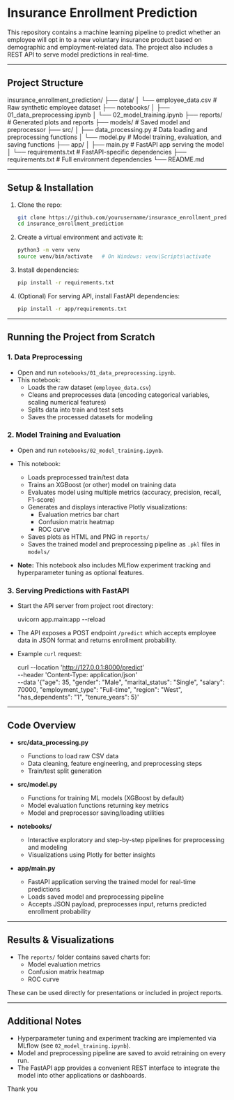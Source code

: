 # Insurance Enrollment Prediction

This repository contains a machine learning pipeline to predict whether an employee will opt in to a new voluntary insurance product based on demographic and employment-related data. The project also includes a REST API to serve model predictions in real-time.

---

##  Project Structure

insurance_enrollment_prediction/
├── data/
│ └── employee_data.csv # Raw synthetic employee dataset
├── notebooks/
│ ├── 01_data_preprocessing.ipynb
│ └── 02_model_training.ipynb
├── reports/ # Generated plots and reports
├── models/ # Saved model and preprocessor
├── src/
│ ├── data_processing.py # Data loading and preprocessing functions
│ └── model.py # Model training, evaluation, and saving functions
├── app/
│ ├── main.py # FastAPI app serving the model
│ └── requirements.txt # FastAPI-specific dependencies
├── requirements.txt # Full environment dependencies
└── README.md



---

##  Setup & Installation

1. Clone the repo:
    ```bash
    git clone https://github.com/yourusername/insurance_enrollment_prediction.git
    cd insurance_enrollment_prediction
    ```

2. Create a virtual environment and activate it:
    ```bash
    python3 -m venv venv
    source venv/bin/activate   # On Windows: venv\Scripts\activate
    ```

3. Install dependencies:
    ```bash
    pip install -r requirements.txt
    ```

4. (Optional) For serving API, install FastAPI dependencies:
    ```bash
    pip install -r app/requirements.txt
    ```

---

##  Running the Project from Scratch

### 1. Data Preprocessing

- Open and run `notebooks/01_data_preprocessing.ipynb`.
- This notebook:
  - Loads the raw dataset (`employee_data.csv`)
  - Cleans and preprocesses data (encoding categorical variables, scaling numerical features)
  - Splits data into train and test sets
  - Saves the processed datasets for modeling

### 2. Model Training and Evaluation

- Open and run `notebooks/02_model_training.ipynb`.
- This notebook:
  - Loads preprocessed train/test data
  - Trains an XGBoost (or other) model on training data
  - Evaluates model using multiple metrics (accuracy, precision, recall, F1-score)
  - Generates and displays interactive Plotly visualizations:
    - Evaluation metrics bar chart
    - Confusion matrix heatmap
    - ROC curve
  - Saves plots as HTML and PNG in `reports/`
  - Saves the trained model and preprocessing pipeline as `.pkl` files in `models/`

- **Note:** This notebook also includes MLflow experiment tracking and hyperparameter tuning as optional features.

### 3. Serving Predictions with FastAPI

- Start the API server from project root directory:
    
    uvicorn app.main:app --reload
    

- The API exposes a POST endpoint `/predict` which accepts employee data in JSON format and returns enrollment probability.

- Example `curl` request:

    curl --location 'http://127.0.0.1:8000/predict' \
--header 'Content-Type: application/json' \
--data '{"age": 35, "gender": "Male", "marital_status": "Single", "salary": 70000, "employment_type": "Full-time", "region": "West", "has_dependents": "1", "tenure_years": 5}'

    

---

##  Code Overview

- **src/data_processing.py**
  - Functions to load raw CSV data
  - Data cleaning, feature engineering, and preprocessing steps
  - Train/test split generation

- **src/model.py**
  - Functions for training ML models (XGBoost by default)
  - Model evaluation functions returning key metrics
  - Model and preprocessor saving/loading utilities

- **notebooks/**
  - Interactive exploratory and step-by-step pipelines for preprocessing and modeling
  - Visualizations using Plotly for better insights

- **app/main.py**
  - FastAPI application serving the trained model for real-time predictions
  - Loads saved model and preprocessing pipeline
  - Accepts JSON payload, preprocesses input, returns predicted enrollment probability

---

##  Results & Visualizations

- The `reports/` folder contains saved charts for:
  - Model evaluation metrics
  - Confusion matrix heatmap
  - ROC curve

These can be used directly for presentations or included in project reports.

---

##  Additional Notes

- Hyperparameter tuning and experiment tracking are implemented via MLflow (see `02_model_training.ipynb`).
- Model and preprocessing pipeline are saved to avoid retraining on every run.
- The FastAPI app provides a convenient REST interface to integrate the model into other applications or dashboards.

Thank you 
